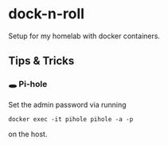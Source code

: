 # dock-n-roll

Setup for my homelab with docker containers.

## Tips & Tricks

### :hole: Pi-hole

Set the admin password via running
```
docker exec -it pihole pihole -a -p
```
on the host.
